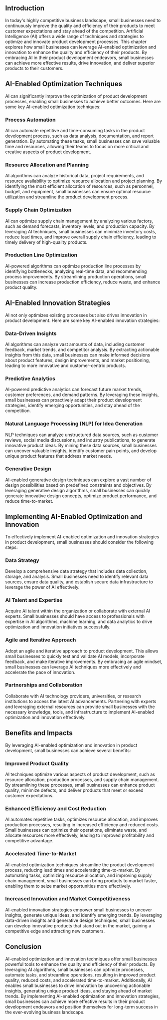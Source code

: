 
## Introduction

In today's highly competitive business landscape, small businesses need to continuously improve the quality and efficiency of their products to meet customer expectations and stay ahead of the competition. Artificial Intelligence (AI) offers a wide range of techniques and strategies to optimize and innovate product development processes. This chapter explores how small businesses can leverage AI-enabled optimization and innovation to enhance the quality and efficiency of their products. By embracing AI in their product development endeavors, small businesses can achieve more effective results, drive innovation, and deliver superior products to their customers.

## AI-Enabled Optimization Techniques

AI can significantly improve the optimization of product development processes, enabling small businesses to achieve better outcomes. Here are some key AI-enabled optimization techniques:

### Process Automation

AI can automate repetitive and time-consuming tasks in the product development process, such as data analysis, documentation, and report generation. By automating these tasks, small businesses can save valuable time and resources, allowing their teams to focus on more critical and creative aspects of product development.

### Resource Allocation and Planning

AI algorithms can analyze historical data, project requirements, and resource availability to optimize resource allocation and project planning. By identifying the most efficient allocation of resources, such as personnel, budget, and equipment, small businesses can ensure optimal resource utilization and streamline the product development process.

### Supply Chain Optimization

AI can optimize supply chain management by analyzing various factors, such as demand forecasts, inventory levels, and production capacity. By leveraging AI techniques, small businesses can minimize inventory costs, reduce lead times, and improve overall supply chain efficiency, leading to timely delivery of high-quality products.

### Production Line Optimization

AI-powered algorithms can optimize production line processes by identifying bottlenecks, analyzing real-time data, and recommending process improvements. By streamlining production operations, small businesses can increase production efficiency, reduce waste, and enhance product quality.

## AI-Enabled Innovation Strategies

AI not only optimizes existing processes but also drives innovation in product development. Here are some key AI-enabled innovation strategies:

### Data-Driven Insights

AI algorithms can analyze vast amounts of data, including customer feedback, market trends, and competitor analysis. By extracting actionable insights from this data, small businesses can make informed decisions about product features, design improvements, and market positioning, leading to more innovative and customer-centric products.

### Predictive Analytics

AI-powered predictive analytics can forecast future market trends, customer preferences, and demand patterns. By leveraging these insights, small businesses can proactively adapt their product development strategies, identify emerging opportunities, and stay ahead of the competition.

### Natural Language Processing (NLP) for Idea Generation

NLP techniques can analyze unstructured data sources, such as customer reviews, social media discussions, and industry publications, to generate innovative product ideas. By mining these data sources, small businesses can uncover valuable insights, identify customer pain points, and develop unique product features that address market needs.

### Generative Design

AI-enabled generative design techniques can explore a vast number of design possibilities based on predefined constraints and objectives. By leveraging generative design algorithms, small businesses can quickly generate innovative design concepts, optimize product performance, and reduce time-to-market.

## Implementing AI-Enabled Optimization and Innovation

To effectively implement AI-enabled optimization and innovation strategies in product development, small businesses should consider the following steps:

### Data Strategy

Develop a comprehensive data strategy that includes data collection, storage, and analysis. Small businesses need to identify relevant data sources, ensure data quality, and establish secure data infrastructure to leverage the power of AI effectively.

### AI Talent and Expertise

Acquire AI talent within the organization or collaborate with external AI experts. Small businesses should have access to professionals with expertise in AI algorithms, machine learning, and data analytics to drive optimization and innovation initiatives successfully.

### Agile and Iterative Approach

Adopt an agile and iterative approach to product development. This allows small businesses to quickly test and validate AI models, incorporate feedback, and make iterative improvements. By embracing an agile mindset, small businesses can leverage AI techniques more effectively and accelerate the pace of innovation.

### Partnerships and Collaboration

Collaborate with AI technology providers, universities, or research institutions to access the latest AI advancements. Partnering with experts and leveraging external resources can provide small businesses with the necessary knowledge, tools, and infrastructure to implement AI-enabled optimization and innovation effectively.

## Benefits and Impacts

By leveraging AI-enabled optimization and innovation in product development, small businesses can achieve several benefits:

### Improved Product Quality

AI techniques optimize various aspects of product development, such as resource allocation, production processes, and supply chain management. By streamlining these processes, small businesses can enhance product quality, minimize defects, and deliver products that meet or exceed customer expectations.

### Enhanced Efficiency and Cost Reduction

AI automates repetitive tasks, optimizes resource allocation, and improves production processes, resulting in increased efficiency and reduced costs. Small businesses can optimize their operations, eliminate waste, and allocate resources more effectively, leading to improved profitability and competitive advantage.

### Accelerated Time-to-Market

AI-enabled optimization techniques streamline the product development process, reducing lead times and accelerating time-to-market. By automating tasks, optimizing resource allocation, and improving supply chain management, small businesses can bring products to market faster, enabling them to seize market opportunities more effectively.

### Increased Innovation and Market Competitiveness

AI-enabled innovation strategies empower small businesses to uncover insights, generate unique ideas, and identify emerging trends. By leveraging data-driven insights and generative design techniques, small businesses can develop innovative products that stand out in the market, gaining a competitive edge and attracting new customers.

## Conclusion

AI-enabled optimization and innovation techniques offer small businesses powerful tools to enhance the quality and efficiency of their products. By leveraging AI algorithms, small businesses can optimize processes, automate tasks, and streamline operations, resulting in improved product quality, reduced costs, and accelerated time-to-market. Additionally, AI enables small businesses to drive innovation by uncovering actionable insights, generating unique product ideas, and staying ahead of market trends. By implementing AI-enabled optimization and innovation strategies, small businesses can achieve more effective results in their product development endeavors and position themselves for long-term success in the ever-evolving business landscape.

